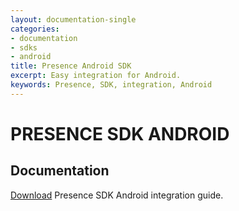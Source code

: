 ```yaml
---
layout: documentation-single
categories:
- documentation
- sdks
- android
title: Presence Android SDK
excerpt: Easy integration for Android.
keywords: Presence, SDK, integration, Android
---
```


# PRESENCE SDK ANDROID

## Documentation

[Download](/products-and-docs/sdks/presence/android/Presence_SDK_Android.docx) Presence SDK Android integration guide.

